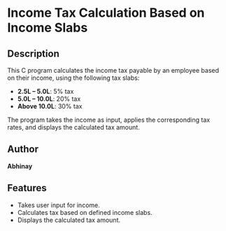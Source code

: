 # Income Tax Calculation Based on Income Slabs

## Description

This C program calculates the income tax payable by an employee based on their income, using the following tax slabs:

- **2.5L – 5.0L**: 5% tax
- **5.0L – 10.0L**: 20% tax
- **Above 10.0L**: 30% tax

The program takes the income as input, applies the corresponding tax rates, and displays the calculated tax amount.

## Author

**Abhinay**

## Features

- Takes user input for income.
- Calculates tax based on defined income slabs.
- Displays the calculated tax amount.

